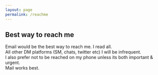 ```yaml
---
layout: page
permalink: /reachme
---
```


## Best way to reach me

Email would be the best way to reach me. I read all.  <br>
All other DM platforms (SM, chats, twitter etc) I will be infrequent. <br>
I also prefer not to be reached on my phone unless its both important & urgent. <br>
Mail works best. <br>





